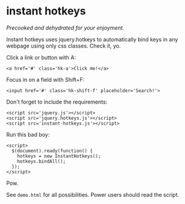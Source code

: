 # instant hotkeys

_Precooked and dehydrated for your enjoyment._

Instant hotkeys uses jquery.hotkeys to automatically bind keys in any webpage using only css classes. Check it, yo.

Click a link or button with A:

    <a href='#' class='hk-a'>Click me!</a>

Focus in on a field with Shift+F:

    <input href='#' class='hk-shift-f' placeholder='Search!'>

Don't forget to include the requirements:

    <script src='jquery.js'></script>
    <script src='jquery.hotkeys.js'></script>
    <script src='instant-hotkeys.js'></script>

Run this bad boy:

    <script>
      $(document).ready(function() {
        hotkeys = new InstantHotkeys();
        hotkeys.bindAll();
      });
    </script>

Pow.

See `demo.html` for all possibilities. Power users should read the script.


